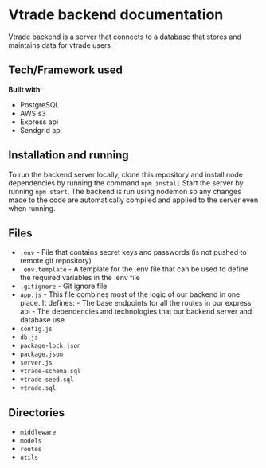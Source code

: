 # Vtrade backend documentation

Vtrade backend is a server that connects to a database that stores and maintains data for vtrade users

## Tech/Framework used

**Built with**:
- PostgreSQL
- AWS s3
- Express api
- Sendgrid api

## Installation and running
To run the backend server locally, clone this repository and install node dependencies by running the command `npm install`
Start the server by running `npm start`.
The backend is run using nodemon so any changes made to the code are automatically compiled and applied to the server even when running.

## Files
- `.env` - File that contains secret keys and passwords (is not pushed to remote git repository)
- `.env.template` - A template for the .env file that can be used to define the required variables in the .env file
- `.gitignore` - Git ignore file
- `app.js` - This file combines most of the logic of our backend in one place. It defines:
                - The base endpoints for all the routes in our express api
                - The dependencies and technologies that our backend server and database use
- `config.js` 
- `db.js`
- `package-lock.json`
- `package.json`
- `server.js`
- `vtrade-schema.sql`
- `vtrade-seed.sql`
- `vtrade.sql`

## Directories

- `middleware`
- `models`
- `routes`
- `utils`
